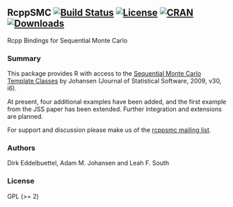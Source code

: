 ## RcppSMC [![Build Status](https://travis-ci.org/rcppsmc/rcppsmc.svg)](https://travis-ci.org/eddelbuettel/rcppsmc) [![License](http://img.shields.io/badge/license-GPL%20%28%3E=%202%29-brightgreen.svg?style=flat)](http://www.gnu.org/licenses/gpl-2.0.html) [![CRAN](http://www.r-pkg.org/badges/version/RcppSMC)](https://cran.r-project.org/package=RcppSMC) [![Downloads](http://cranlogs.r-pkg.org/badges/RcppSMC?color=brightgreen)](http://www.r-pkg.org/pkg/RcppSMC)

Rcpp Bindings for Sequential Monte Carlo

### Summary

This package provides R with access to the 
[Sequential Monte Carlo Template Classes](https://www.jstatsoft.org/article/view/v030i06/) 
by Johansen (Journal of Statistical Software, 2009, v30, i6).

At present, four additional examples have been added, and the first example
from the JSS paper has been extended. Further integration and extensions are
planned.

For support and discussion please make us of the [rcppsmc mailing list](https://groups.google.com/forum/#!forum/rcppsmc).

### Authors

Dirk Eddelbuettel, Adam M. Johansen and Leah F. South

### License

GPL (>= 2)

